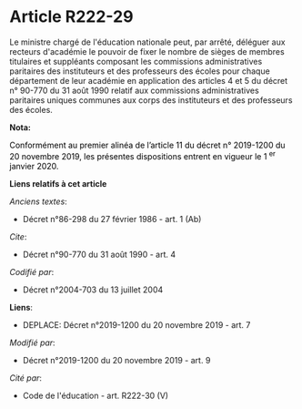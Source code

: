 # Article R222-29

Le ministre chargé de l'éducation nationale peut, par arrêté, déléguer aux recteurs d'académie le pouvoir de fixer le nombre
de sièges de membres titulaires et suppléants composant les commissions administratives paritaires des instituteurs et des
professeurs des écoles pour chaque département de leur académie en application des articles 4 et 5 du décret n° 90-770 du 31
août 1990 relatif aux commissions administratives paritaires uniques communes aux corps des instituteurs et des professeurs
des écoles.

**Nota:**

<font color="black">Conformément au premier alinéa de l’article 11 du décret n° 2019-1200 du 20 novembre 2019, les présentes
dispositions entrent en vigueur le 1
    <sup>er</sup> janvier 2020.</font>

**Liens relatifs à cet article**

_Anciens textes_:

  - Décret n°86-298 du 27 février 1986 - art. 1 (Ab)

_Cite_:

  - Décret n°90-770 du 31 août 1990 - art. 4

_Codifié par_:

  - Décret n°2004-703 du 13 juillet 2004

**Liens**:

  - DEPLACE: Décret n°2019-1200 du 20 novembre 2019 - art. 7

_Modifié par_:

  - Décret n°2019-1200 du 20 novembre 2019 - art. 9

_Cité par_:

  - Code de l'éducation - art. R222-30 (V)
